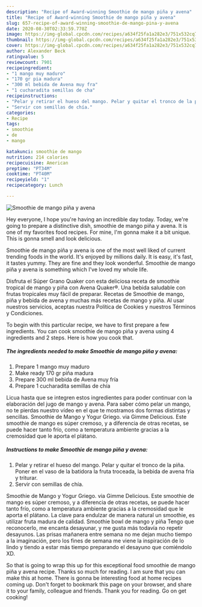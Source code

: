 ```yaml
---
description: "Recipe of Award-winning Smoothie de mango piña y avena"
title: "Recipe of Award-winning Smoothie de mango piña y avena"
slug: 657-recipe-of-award-winning-smoothie-de-mango-pina-y-avena
date: 2020-08-30T02:33:59.770Z
image: https://img-global.cpcdn.com/recipes/a634f25fa1a282e3/751x532cq70/smoothie-de-mango-pina-y-avena-foto-principal.jpg
thumbnail: https://img-global.cpcdn.com/recipes/a634f25fa1a282e3/751x532cq70/smoothie-de-mango-pina-y-avena-foto-principal.jpg
cover: https://img-global.cpcdn.com/recipes/a634f25fa1a282e3/751x532cq70/smoothie-de-mango-pina-y-avena-foto-principal.jpg
author: Alexander Beck
ratingvalue: 5
reviewcount: 7901
recipeingredient:
- "1 mango muy maduro"
- "170 gr pia madura"
- "300 ml bebida de Avena muy fra"
- "1 cucharadita semillas de cha"
recipeinstructions:
- "Pelar y retirar el hueso del mango. Pelar y quitar el tronco de la piña. Poner en el vaso de la batidora la fruta troceada, la bebida de avena fría y triturar."
- "Servir con semillas de chía."
categories:
- Recipe
tags:
- smoothie
- de
- mango

katakunci: smoothie de mango 
nutrition: 214 calories
recipecuisine: American
preptime: "PT34M"
cooktime: "PT40M"
recipeyield: "1"
recipecategory: Lunch

---
```



![Smoothie de mango piña y avena](https://img-global.cpcdn.com/recipes/a634f25fa1a282e3/751x532cq70/smoothie-de-mango-pina-y-avena-foto-principal.jpg)

Hey everyone, I hope you're having an incredible day today. Today, we're going to prepare a distinctive dish, smoothie de mango piña y avena. It is one of my favorites food recipes. For mine, I'm gonna make it a bit unique. This is gonna smell and look delicious.

Smoothie de mango piña y avena is one of the most well liked of current trending foods in the world. It's enjoyed by millions daily. It is easy, it's fast, it tastes yummy. They are fine and they look wonderful. Smoothie de mango piña y avena is something which I've loved my whole life.

Disfruta el Súper Grano Quaker con esta deliciosa receta de smoothie tropical de mango y piña con Avena Quaker®. Una bebida saludable con frutas tropicales muy fácil de preparar. Recetas de Smoothie de mango, piña y bebida de avena y muchas más recetas de mango y piña. Al usar nuestros servicios, aceptas nuestra Política de Cookies y nuestros Términos y Condiciones.


To begin with this particular recipe, we have to first prepare a few ingredients. You can cook smoothie de mango piña y avena using 4 ingredients and 2 steps. Here is how you cook that.

<!--inarticleads1-->

##### The ingredients needed to make Smoothie de mango piña y avena:

1. Prepare 1 mango muy maduro
1. Make ready 170 gr piña madura
1. Prepare 300 ml bebida de Avena muy fría
1. Prepare 1 cucharadita semillas de chía


Licua hasta que se integren estos ingredientes para poder continuar con la elaboración del jugo de mango y avena. Para saber cómo pelar un mango, no te pierdas nuestro vídeo en el que te mostramos dos formas distintas y sencillas. Smoothie de Mango y Yogur Griego. via Gimme Delicious. Este smoothie de mango es súper cremoso, y a diferencia de otras recetas, se puede hacer tanto frío, como a temperatura ambiente gracias a la cremosidad que le aporta el plátano. 

<!--inarticleads2-->

##### Instructions to make Smoothie de mango piña y avena:

1. Pelar y retirar el hueso del mango. Pelar y quitar el tronco de la piña. Poner en el vaso de la batidora la fruta troceada, la bebida de avena fría y triturar.
1. Servir con semillas de chía.


Smoothie de Mango y Yogur Griego. via Gimme Delicious. Este smoothie de mango es súper cremoso, y a diferencia de otras recetas, se puede hacer tanto frío, como a temperatura ambiente gracias a la cremosidad que le aporta el plátano. La clave para endulzar de manera natural un smoothie, es utilizar fruta madura de calidad. Smoothie bowl de mango y piña Tengo que reconocerlo, me encanta desayunar, y me gusta más todavía no repetir desayunos. Las prisas mañanera entre semana no me dejan mucho tiempo a la imaginación, pero los fines de semana me viene la inspiración de lo lindo y tiendo a estar más tiempo preparando el desayuno que comiéndolo XD. 

So that is going to wrap this up for this exceptional food smoothie de mango piña y avena recipe. Thanks so much for reading. I am sure that you can make this at home. There is gonna be interesting food at home recipes coming up. Don't forget to bookmark this page on your browser, and share it to your family, colleague and friends. Thank you for reading. Go on get cooking!
